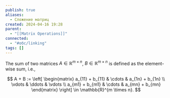 ```yaml
---
publish: true
aliases:
  - Сложение матриц
created: 2024-04-16 19:28
parent:
  - "[[Matrix Operations]]"
connected:
  - "#обс/linking"
tags: []
---
```


The sum of two matrices $A \in \mathbb{R}^{m \times n}$, $B \in \mathbb{R}^{m \times n}$ is defined as the element-wise sum, i.e.,

$$
A + B :=
\left[
\begin{matrix}
a_{11} + b_{11} & \cdots & a_{1n} + b_{1n} \\
\vdots & \ddots & \vdots \\
a_{m1} + b_{m1} & \cdots & a_{mn} + b_{mn}
\end{matrix}
\right]
\in \mathbb{R}^{m \times n}.
$$


